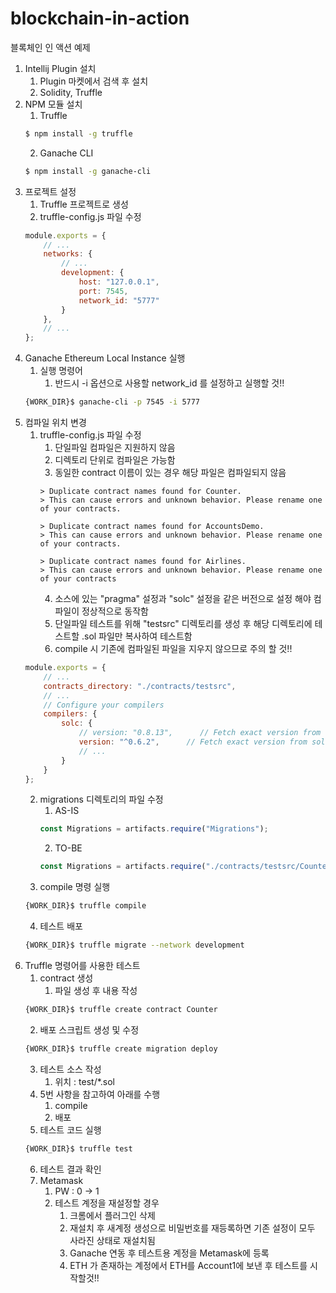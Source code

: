 # blockchain-in-action
블록체인 인 액션 예제

1. Intellij Plugin 설치
   1. Plugin 마켓에서 검색 후 설치
   2. Solidity, Truffle
2. NPM 모듈 설치
   1. Truffle
   ```bash
   $ npm install -g truffle
   ```
   2. Ganache CLI
   ```bash
   $ npm install -g ganache-cli
   ```
3. 프로젝트 설정
   1. Truffle 프로젝트로 생성
   2. truffle-config.js 파일 수정
   ```js
   module.exports = {
       // ...
       networks: {
           // ...
           development: {
               host: "127.0.0.1",
               port: 7545,
               network_id: "5777"
           }
       },
       // ...
   };
   ```
4. Ganache Ethereum Local Instance 실행
   1. 실행 명령어
      1. 반드시 -i 옵션으로 사용할 network_id 를 설정하고 실행할 것!!
   ```bash
   {WORK_DIR}$ ganache-cli -p 7545 -i 5777
   ```
5. 컴파일 위치 변경
   1. truffle-config.js 파일 수정
      1. 단일파일 컴파일은 지원하지 않음
      2. 디렉토리 단위로 컴파일은 가능함
      3. 동일한 contract 이름이 있는 경우 해당 파일은 컴파일되지 않음
      ```text
      > Duplicate contract names found for Counter.
      > This can cause errors and unknown behavior. Please rename one of your contracts.
      
      > Duplicate contract names found for AccountsDemo.
      > This can cause errors and unknown behavior. Please rename one of your contracts.
      
      > Duplicate contract names found for Airlines.
      > This can cause errors and unknown behavior. Please rename one of your contracts
      ```
      4. 소스에 있는 "pragma" 설정과 "solc" 설정을 같은 버전으로 설정 해야 컴파일이 정상적으로 동작함
      5. 단일파일 테스트를 위해 "testsrc" 디렉토리를 생성 후 해당 디렉토리에 테스트할 .sol 파일만 복사하여 테스트함
      6. compile 시 기존에 컴파일된 파일을 지우지 않으므로 주의 할 것!!
   ```js
   module.exports = {
       // ...
       contracts_directory: "./contracts/testsrc",
       // ...
       // Configure your compilers
       compilers: {
           solc: {
               // version: "0.8.13",      // Fetch exact version from solc-bin (default: truffle's version)
               version: "^0.6.2",      // Fetch exact version from solc-bin (default: truffle's version)
               // ...
           }
       }
   };
   ```
   2. migrations 디렉토리의 파일 수정
      1. AS-IS
      ```js
      const Migrations = artifacts.require("Migrations");
      ```
      2. TO-BE
      ```js
      const Migrations = artifacts.require("./contracts/testsrc/Counter.sol");
      ```
   3. compile 명령 실행
   ```bash
   {WORK_DIR}$ truffle compile
   ```
   4. 테스트 배포
   ```bash
   {WORK_DIR}$ truffle migrate --network development
   ```
6. Truffle 명령어를 사용한 테스트
   1. contract 생성
      1. 파일 생성 후 내용 작성
   ```bash
   {WORK_DIR}$ truffle create contract Counter
   ```
   2. 배포 스크립트 생성 및 수정
   ```bash
   {WORK_DIR}$ truffle create migration deploy
   ```
   3. 테스트 소스 작성
      1. 위치 : test/*.sol
   4. 5번 사항을 참고하여 아래를 수행
      1. compile
      2. 배포
   5. 테스트 코드 실행
   ```bash
   {WORK_DIR}$ truffle test
   ```
   6. 테스트 결과 확인
   7. Metamask
      1. PW : 0 -> 1
      2. 테스트 계정을 재설정할 경우
         1. 크롬에서 플러그인 삭제
         2. 재설치 후 새계정 생성으로 비밀번호를 재등록하면 기존 설정이 모두 사라진 상태로 재설치됨
         3. Ganache 연동 후 테스트용 계정을 Metamask에 등록
         4. ETH 가 존재하는 계정에서 ETH를 Account1에 보낸 후 테스트를 시작할것!!
